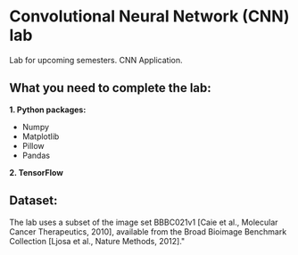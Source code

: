 # Convolutional Neural Network (CNN) lab
Lab for upcoming semesters. CNN Application.

## What you need to complete the lab:
**1. Python packages:** <br/>
- Numpy
- Matplotlib
- Pillow
- Pandas

**2. TensorFlow**

## Dataset:
The lab uses a subset of the image set BBBC021v1 [Caie et al., Molecular Cancer Therapeutics, 2010], available from the Broad Bioimage Benchmark Collection [Ljosa et al., Nature Methods, 2012]."
